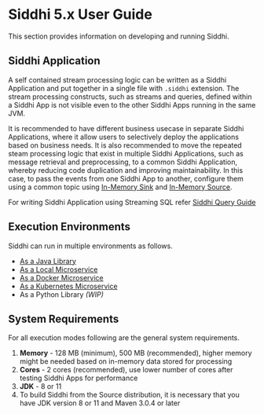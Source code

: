 # Siddhi 5.x User Guide

This section provides information on developing and running Siddhi.

## Siddhi Application

A self contained stream processing logic can be written as a Siddhi Application and put together in a single file with `.siddhi` extension. The stream processing constructs, such as streams and queries, defined within a Siddhi App is not visible even to the other Siddhi Apps running in the same JVM.

It is recommended to have different business usecase in separate Siddhi Applications, where it allow users to selectively deploy the applications based on business needs.
It is also recommended to move the repeated steam processing logic that exist in multiple Siddhi Applications, such as message retrieval and preprocessing, to a common Siddhi Application, whereby reducing code duplication and improving maintainability.
In this case, to pass the events from one Siddhi App to another, configure them using a common topic using [In-Memory Sink](http://siddhi-io.github.io/siddhi/api/latest/#inmemory-sink) and [In-Memory Source](http://siddhi-io.github.io/siddhi/api/latest/#inmemory-source).

For writing Siddhi Application using Streaming SQL refer [Siddhi Query Guide](../query-guide-5.x/)

## Execution Environments

Siddhi can run in multiple environments as follows.

* [As a Java Library](../siddhi-as-a-java-library-5.x/)
* [As a Local Microservice](../siddhi-as-a-local-microservice-5.x/)
* [As a Docker Microservice](../siddhi-as-a-docker-microservice-5.x/)
* [As a Kubernetes Microservice](../siddhi-as-a-kubernetes-microservice-5.x/)
* As a Python Library _(WIP)_

## System Requirements

For all execution modes following are the general system requirements.

1. **Memory**   - 128 MB (minimum), 500 MB (recommended), higher memory might be needed based on in-memory data stored for processing
2. **Cores**    - 2 cores (recommended), use lower number of cores after testing Siddhi Apps for performance
3. **JDK**      - 8 or 11
4. To build Siddhi from the Source distribution, it is necessary that you have JDK version 8 or 11 and Maven 3.0.4 or later
